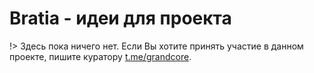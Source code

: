 # Bratia - идеи для проекта

!> Здесь пока ничего нет. Если Вы хотите принять участие в данном проекте, пишите куратору [t.me/grandcore](https://t.me/grandcore).
